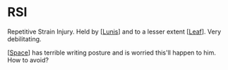 # RSI

Repetitive Strain Injury. Held by [[Lunis]] and to a lesser extent [[Leaf]]. Very debilitating. 

[[Space]] has terrible writing posture and is worried this'll happen to him. How to avoid?


[//begin]: # "Autogenerated link references for markdown compatibility"
[Lunis]: Lunis "Lunis"
[Leaf]: leaf "Leaf"
[Space]: Space "Space"
[//end]: # "Autogenerated link references"
